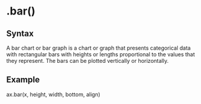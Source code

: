 # .bar()

## Syntax
A bar chart or bar graph is a chart or graph that presents categorical data with rectangular bars with heights or lengths proportional to the values that they represent. The bars can be plotted vertically or horizontally.


## Example
ax.bar(x, height, width, bottom, align)

